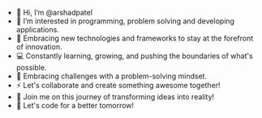 - 👋 Hi, I’m @arshadpatel
- 👀 I’m interested in programming, problem solving and developing applications.
- 🌱 Embracing new technologies and frameworks to stay at the forefront of innovation. 
- 💻 Constantly learning, growing, and pushing the boundaries of what's possible.
- 🌟 Embracing challenges with a problem-solving mindset.
- ⚡️ Let's collaborate and create something awesome together!
- 🎯 Join me on this journey of transforming ideas into reality!
- 🚀 Let's code for a better tomorrow!
